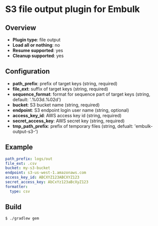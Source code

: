 # S3 file output plugin for Embulk

## Overview

* **Plugin type**: file output
* **Load all or nothing**: no
* **Resume supported**: yes
* **Cleanup supported**: yes

## Configuration

- **path_prefix**: prefix of target keys (string, required)
- **file_ext**: suffix of target keys (string, required)
- **sequence_format**: format for sequence part of target keys (string, default: '.%03d.%02d')
- **bucket**: S3 bucket name (string, required)
- **endpoint**: S3 endpoint login user name (string, optional)
- **access_key_id**: AWS access key id (string, required)
- **secret_access_key**: AWS secret key (string, required)
- **tmp_path_prefix**: prefix of temporary files (string, defualt: 'embulk-output-s3-')

## Example

```yaml
path_prefix: logs/out
file_ext: .csv
bucket: my-s3-bucket
endpoint: s3-us-west-1.amazonaws.com
access_key_id: ABCXYZ123ABCXYZ123
secret_access_key: AbCxYz123aBcXyZ123
formatter:
  type: csv
```


## Build

```
$ ./gradlew gem
```
